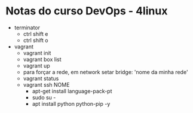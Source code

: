 # Notas do curso DevOps - 4linux
- terminator
  - ctrl shift e
  - ctrl shift o
- vagrant
  - vagrant init
  - vagrant box list
  - vagrant up
  - para forçar a rede, em network setar bridge: 'nome da minha rede'
  - vagrant status
  - vagrant ssh NOME
    - apt-get install language-pack-pt
    - sudo su -
    - apt install python python-pip -y

